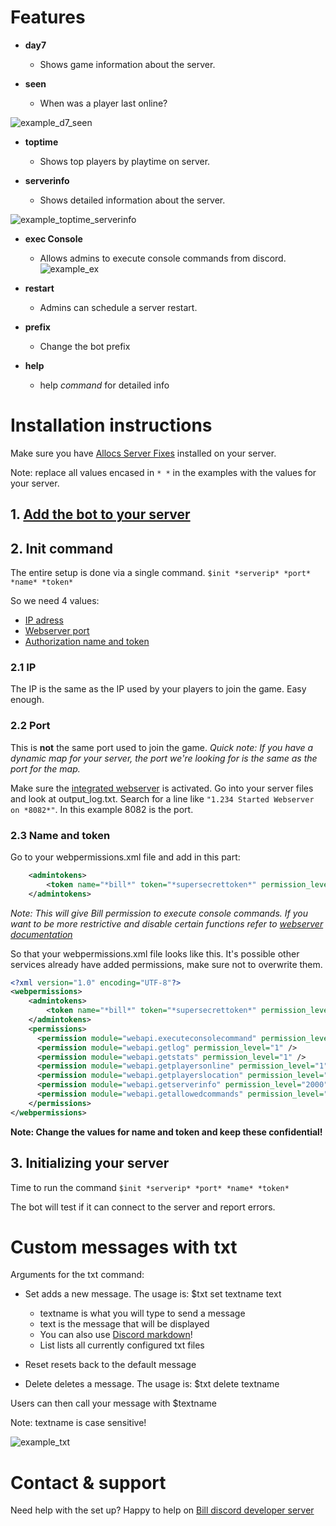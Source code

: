 # Features

- **day7**

  - Shows game information about the server.

- **seen**

  - When was a player last online?

 ![example_d7_seen](https://imgur.com/sFpWZcA.png)

- **toptime**

  - Shows top players by playtime on server.

- **serverinfo**

  - Shows detailed information about the server.

 ![example_toptime_serverinfo](https://imgur.com/I1Q9l47.png)

- **exec Console**

  - Allows admins to execute console commands from discord.
 ![example_ex](https://imgur.com/A5HCHgT.png)

- **restart**

  - Admins can schedule a server restart.

- **prefix**

  - Change the bot prefix

- **help**

  - help _command_ for detailed info

# Installation instructions

Make sure you have [Allocs Server Fixes](https://7dtd.illy.bz/wiki) installed on your server.

Note: replace all values encased in `* *` in the examples with the values for your server.

## 1\. [Add the bot to your server](https://discordapp.com/oauth2/authorize?client_id=340416036610244609&scope=bot&permissions=27648)

## 2\. Init command

The entire setup is done via a single command. `$init *serverip* *port* *name* *token*`

So we need 4 values:

- [IP adress](#21-ip)
- [Webserver port](#22-port)
- [Authorization name and token](#23-name-and-token)

### 2.1 IP

The IP is the same as the IP used by your players to join the game. Easy enough.

### 2.2 Port

This is **not** the same port used to join the game. _Quick note: If you have a dynamic map for your server, the port we're looking for is the same as the port for the map._

Make sure the [integrated webserver](https://7dtd.illy.bz/wiki/Integrated%20Webserver) is activated. Go into your server files and look at output_log.txt. Search for a line like `"1.234 Started Webserver on *8082*"`. In this example 8082 is the port.

### 2.3 Name and token

Go to your webpermissions.xml file and add in this part:

```xml
    <admintokens>
        <token name="*bill*" token="*supersecrettoken*" permission_level="0" />
    </admintokens>
```

_Note: This will give Bill permission to execute console commands. If you want to be more restrictive and disable certain functions refer to [webserver documentation](https://7dtd.illy.bz/wiki/Integrated%20Webserver#Permissions)_

So that your webpermissions.xml file looks like this. It's possible other services already have added permissions, make sure not to overwrite them.

```xml
<?xml version="1.0" encoding="UTF-8"?>
<webpermissions>
    <admintokens>
        <token name="*bill*" token="*supersecrettoken*" permission_level="0" />
    </admintokens>
    <permissions>
      <permission module="webapi.executeconsolecommand" permission_level="1" />
      <permission module="webapi.getlog" permission_level="1" />
      <permission module="webapi.getstats" permission_level="1" />
      <permission module="webapi.getplayersonline" permission_level="1" />
      <permission module="webapi.getplayerslocation" permission_level="1" />
      <permission module="webapi.getserverinfo" permission_level="2000" />
      <permission module="webapi.getallowedcommands" permission_level="2000" />
    </permissions>
</webpermissions>
```

**Note: Change the values for name and token and keep these confidential!**

## 3\. Initializing your server

Time to run the command `$init *serverip* *port* *name* *token*`

The bot will test if it can connect to the server and report errors.

# Custom messages with txt

Arguments for the txt command:

- Set adds a new message. The usage is: $txt set textname text

  - textname is what you will type to send a message
  - text is the message that will be displayed
  - You can also use [Discord markdown](https://support.discordapp.com/hc/en-us/articles/210298617-Markdown-Text-101-Chat-Formatting-Bold-Italic-Underline-)!
  - List lists all currently configured txt files

- Reset resets back to the default message

- Delete deletes a message. The usage is: $txt delete textname

Users can then call your message with $textname

Note: textname is case sensitive!

![example_txt](http://imgur.com/ntOXWoM.png "Example for txt config")

# Contact & support

Need help with the set up? Happy to help on [Bill discord developer server](https://discordapp.com/invite/kuDJG6e)
